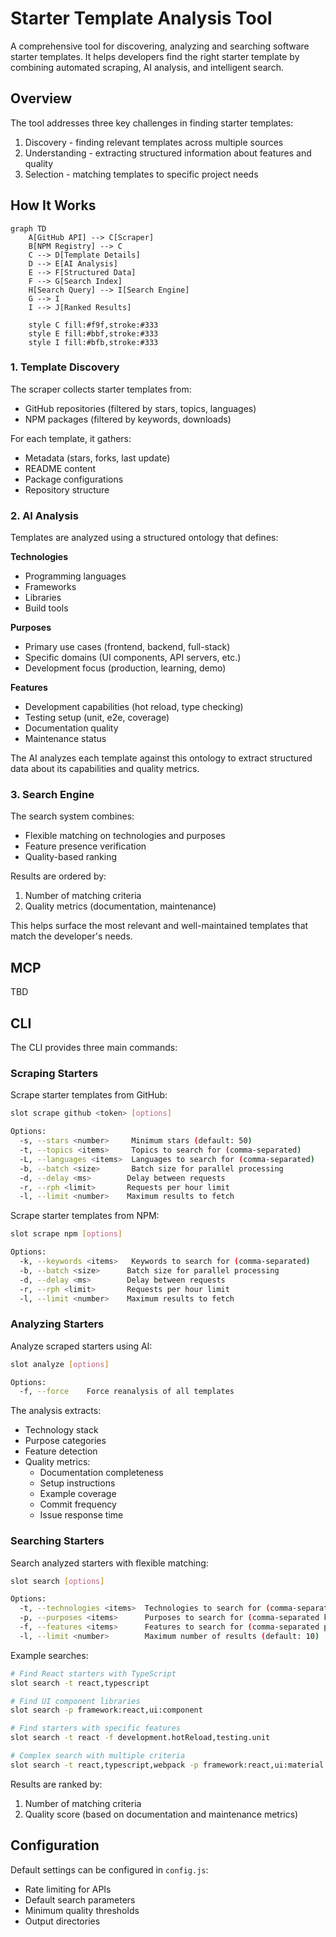 # Starter Template Analysis Tool

A comprehensive tool for discovering, analyzing and searching software starter templates. It helps developers find the right starter template by combining automated scraping, AI analysis, and intelligent search.

## Overview

The tool addresses three key challenges in finding starter templates:
1. Discovery - finding relevant templates across multiple sources
2. Understanding - extracting structured information about features and quality
3. Selection - matching templates to specific project needs

## How It Works

```mermaid
graph TD
    A[GitHub API] --> C[Scraper]
    B[NPM Registry] --> C
    C --> D[Template Details]
    D --> E[AI Analysis]
    E --> F[Structured Data]
    F --> G[Search Index]
    H[Search Query] --> I[Search Engine]
    G --> I
    I --> J[Ranked Results]

    style C fill:#f9f,stroke:#333
    style E fill:#bbf,stroke:#333
    style I fill:#bfb,stroke:#333
```

### 1. Template Discovery

The scraper collects starter templates from:
- GitHub repositories (filtered by stars, topics, languages)
- NPM packages (filtered by keywords, downloads)

For each template, it gathers:
- Metadata (stars, forks, last update)
- README content
- Package configurations
- Repository structure

### 2. AI Analysis

Templates are analyzed using a structured ontology that defines:

**Technologies**
- Programming languages
- Frameworks
- Libraries
- Build tools

**Purposes**
- Primary use cases (frontend, backend, full-stack)
- Specific domains (UI components, API servers, etc.)
- Development focus (production, learning, demo)

**Features**
- Development capabilities (hot reload, type checking)
- Testing setup (unit, e2e, coverage)
- Documentation quality
- Maintenance status

The AI analyzes each template against this ontology to extract structured data about its capabilities and quality metrics.

### 3. Search Engine

The search system combines:
- Flexible matching on technologies and purposes
- Feature presence verification
- Quality-based ranking

Results are ordered by:
1. Number of matching criteria
2. Quality metrics (documentation, maintenance)

This helps surface the most relevant and well-maintained templates that match the developer's needs.

## MCP

TBD

## CLI

The CLI provides three main commands:

### Scraping Starters

Scrape starter templates from GitHub:
```bash
slot scrape github <token> [options]

Options:
  -s, --stars <number>     Minimum stars (default: 50)
  -t, --topics <items>     Topics to search for (comma-separated)
  -L, --languages <items>  Languages to search for (comma-separated)
  -b, --batch <size>       Batch size for parallel processing
  -d, --delay <ms>        Delay between requests
  -r, --rph <limit>       Requests per hour limit
  -l, --limit <number>    Maximum results to fetch
```

Scrape starter templates from NPM:
```bash
slot scrape npm [options]

Options:
  -k, --keywords <items>   Keywords to search for (comma-separated)
  -b, --batch <size>      Batch size for parallel processing
  -d, --delay <ms>        Delay between requests
  -r, --rph <limit>       Requests per hour limit
  -l, --limit <number>    Maximum results to fetch
```

### Analyzing Starters

Analyze scraped starters using AI:
```bash
slot analyze [options]

Options:
  -f, --force    Force reanalysis of all templates
```

The analysis extracts:
- Technology stack
- Purpose categories
- Feature detection
- Quality metrics:
  - Documentation completeness
  - Setup instructions
  - Example coverage
  - Commit frequency
  - Issue response time

### Searching Starters

Search analyzed starters with flexible matching:
```bash
slot search [options]

Options:
  -t, --technologies <items>  Technologies to search for (comma-separated)
  -p, --purposes <items>      Purposes to search for (comma-separated key:value pairs)
  -f, --features <items>      Features to search for (comma-separated paths)
  -l, --limit <number>        Maximum number of results (default: 10)
```

Example searches:
```bash
# Find React starters with TypeScript
slot search -t react,typescript

# Find UI component libraries
slot search -p framework:react,ui:component

# Find starters with specific features
slot search -t react -f development.hotReload,testing.unit

# Complex search with multiple criteria
slot search -t react,typescript,webpack -p framework:react,ui:material -f development.typeChecking -l 20
```

Results are ranked by:
1. Number of matching criteria
2. Quality score (based on documentation and maintenance metrics)

## Configuration

Default settings can be configured in `config.js`:
- Rate limiting for APIs
- Default search parameters
- Minimum quality thresholds
- Output directories 